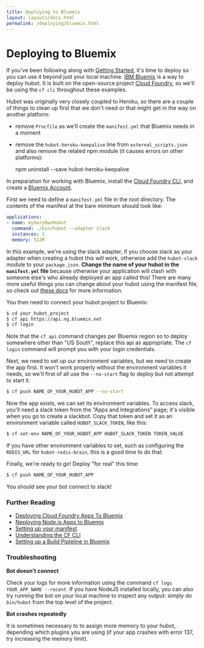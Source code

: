 ```yaml
---
title: Deploying to Bluemix
layout: layouts/docs.html
permalink: /deploying/bluemix.html
---
```


# Deploying to Bluemix

If you've been following along with [Getting Started](../index.html), it's time
to deploy so you can use it beyond just your local machine.
[IBM Bluemix](http://bluemix.net) is a way to deploy hubot. It is built on the open-source project
[Cloud Foundry](https://www.cloudfoundry.org/), so we'll be using the `cf cli`
throughout these examples.

Hubot was originally very closely coupled to Heroku, so there are a couple of
things to clean up first that we don't need or that might get in the way on
another platform:
* remove `Procfile` as we'll create the `manifest.yml` that Bluemix needs in a
 moment
* remove the `hubot-heroku-keepalive` line from `external_scripts.json` and also
 remove the related npm module (it causes errors on other platforms):

  npm uninstall --save hubot-heroku-keepalive

In preparation for working with Bluemix, install the [Cloud Foundry
CLI](https://github.com/cloudfoundry/cli/releases), and create a [Bluemix
Account](http://bluemix.net).

First we need to define a `manifest.yml` file in the root directory. The
contents of the manifest at the bare minimum should look like:

```yml
applications:
- name: myVeryOwnHubot
  command: ./bin/hubot --adapter slack
  instances: 1
  memory: 512M
```

In this example, we're using the slack adapter, if you choose slack as your
adapter when creating a hubot this will work, otherwise add the `hubot-slack`
module to your `package.json`.  **Change the name of your hubot in the
`manifest.yml` file** because otherwise your application will clash with someone
else's who already deployed an app called this!  There are many more useful
things you can change about your hubot using the manifest file, so check out
[these docs](https://docs.cloudfoundry.org/devguide/deploy-apps/manifest.html)
for more information.

You then need to connect your hubot project to Bluemix:

```sh
$ cd your_hubot_project
$ cf api https://api.ng.bluemix.net
$ cf login
```

Note that the `cf api` command changes per Bluemix region so to deploy somewhere
other than "US South", replace this api as appropriate.  The `cf login` command
will prompt you with your login credentials.

Next, we need to set up our environment variables, but we need to create the app
first.  It won't work properly without the environment variables it needs, so
we'll first of all use the `--no-start` flag to deploy but not attempt to start
it.

```sh
$ cf push NAME_OF_YOUR_HUBOT_APP --no-start
```

Now the app exists, we can set its environment variables.  To access slack,
you'll need a slack token from the "Apps and Integrations" page; it's visible
when you go to create a slackbot.  Copy that token and set it as an environment
variable called `HUBOT_SLACK_TOKEN`, like this:

```sh
$ cf set-env NAME_OF_YOUR_HUBOT_APP HUBOT_SLACK_TOKEN TOKEN_VALUE
```

If you have other environment variables to set, such as configuring the
`REDIS_URL` for `hubot-redis-brain`, this is a good time to do that.

Finally, we're ready to go!  Deploy "for real" this time:

```sh
$ cf push NAME_OF_YOUR_HUBOT_APP
```

You should see your bot connect to slack!

### Further Reading

  - [Deploying Cloud Foundry Apps To Bluemix](https://www.ng.bluemix.net/docs/cfapps/runtimes.html)
  - [Neploying Node.js Apps to Bluemix](https://www.ng.bluemix.net/docs/starters/nodejs/index.html)
  - [Setting up your manifest](https://docs.cloudfoundry.org/devguide/deploy-apps/manifest.html)
  - [Understanding the CF CLI](https://www.ng.bluemix.net/docs/cli/reference/cfcommands/index.html)
  - [Setting up a Build Pipleline in Bluemix](https://www.ng.bluemix.net/docs/#services/DeliveryPipeline/index.html#getstartwithCD)

### Troubleshooting

**Bot doesn't connect**

Check your logs for more information using the command `cf logs YOUR_APP_NAME
--recent`.  If you have NodeJS installed locally, you can also try running the
bot on your local machine to inspect any output: simply do `bin/hubot` from the
top level of the project.

**Bot crashes repeatedly**

It is sometimes necessary to to assign more memory to your hubot, depending
which plugins you are using (if your app crashes with error 137, try increasing
the memory limit).

